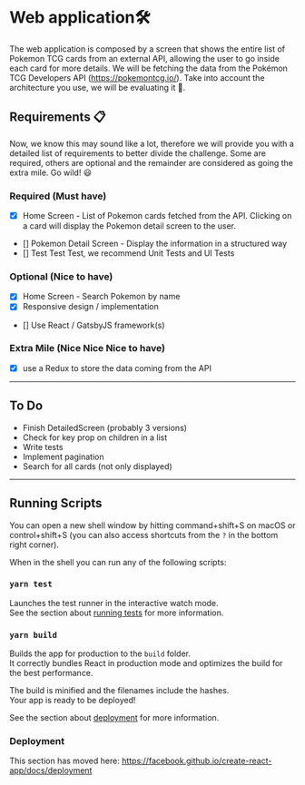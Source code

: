 # Web application🛠

The web application is composed by a screen that shows the entire list of
Pokemon TCG cards from an external API, allowing the user to go inside each
card for more details.
We will be fetching the data from the Pokémon TCG Developers API
(https://pokemontcg.io/).
Take into account the architecture you use, we will be evaluating it 🧐.


## Requirements 📋

Now, we know this may sound like a lot, therefore we will provide you with a
detailed list of requirements to better divide the challenge. Some are required,
others are optional and the remainder are considered as going the extra mile.
Go wild! 😃

### Required (Must have)

- [x] Home Screen - List of Pokemon cards fetched from the API. Clicking on a
card will display the Pokemon detail screen to the user.
- [] Pokemon Detail Screen - Display the information in a structured way
- [] Test Test Test, we recommend Unit Tests and UI Tests

### Optional (Nice to have)

- [x] Home Screen - Search Pokemon by name
- [x] Responsive design / implementation
- [] Use React / GatsbyJS framework(s)

### Extra Mile (Nice Nice Nice to have)

 - [x] use a Redux to store the data coming from the API

---

## To Do

  - Finish DetailedScreen (probably 3 versions)
  - Check for key prop on children in a list
  - Write tests
  - Implement pagination
  - Search for all cards (not only displayed)

---

## Running Scripts

You can open a new shell window by hitting command+shift+S on macOS or control+shift+S (you can also access shortcuts from the `?` in the bottom right corner).

When in the shell you can run any of the following scripts:

### `yarn test`

Launches the test runner in the interactive watch mode.<br />
See the section about [running tests](https://facebook.github.io/create-react-app/docs/running-tests) for more information.

### `yarn build`

Builds the app for production to the `build` folder.<br />
It correctly bundles React in production mode and optimizes the build for the best performance.

The build is minified and the filenames include the hashes.<br />
Your app is ready to be deployed!

See the section about [deployment](https://facebook.github.io/create-react-app/docs/deployment) for more information.

### Deployment

This section has moved here: https://facebook.github.io/create-react-app/docs/deployment